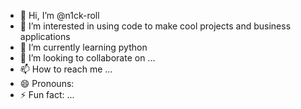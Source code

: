 - 👋 Hi, I’m @n1ck-roll
- 👀 I’m interested in using code to make cool projects and business applications
- 🌱 I’m currently learning python
- 💞️ I’m looking to collaborate on ...
- 📫 How to reach me ...
- 😄 Pronouns:
- ⚡ Fun fact: ...

<!---
n1ck-roll/n1ck-roll is a ✨ special ✨ repository because its `README.md` (this file) appears on your GitHub profile.
You can click the Preview link to take a look at your changes.
--->
